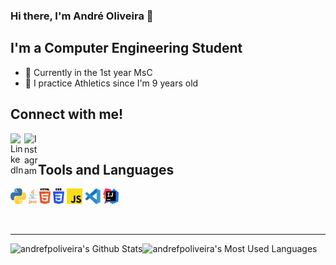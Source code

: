 ### Hi there, I'm André Oliveira 👋

## I'm a Computer Engineering Student
- 🌱 Currently in the 1st year MsC
- 🏃 I practice Athletics since I'm 9 years old

## Connect with me!
[<img align="left" alt="LinkedIn" width="22px" src="https://cdn.jsdelivr.net/npm/simple-icons@v3/icons/linkedin.svg" />][linkedin]
[<img align="left" alt="Instagram" width="22px" src="https://cdn.jsdelivr.net/npm/simple-icons@v3/icons/instagram.svg" />][instagram]

<br />

## Tools and Languages
<p>
  <code><img height="25" src="https://github.com/andrefpoliveira/andrefpoliveira/blob/master/svg/python.svg" alt="Python"></code>
  <code><img height="25" src="https://github.com/andrefpoliveira/andrefpoliveira/blob/master/svg/java.svg" alt="Java"></code>
  <code><img height="25" src="https://github.com/andrefpoliveira/andrefpoliveira/blob/master/svg/html.svg" alt="HTML"></code>
  <code><img height="25" src="https://github.com/andrefpoliveira/andrefpoliveira/blob/master/svg/css.svg" alt="CSS"></code>
  <code><img height="25" src="https://github.com/andrefpoliveira/andrefpoliveira/blob/master/svg/js.svg" alt="JavaScript"></code>
  <code><img height="25" src="https://github.com/andrefpoliveira/andrefpoliveira/blob/master/svg/vscode.svg" alt="Visual Studio Code"></code>
  <code><img height="25" src="https://github.com/andrefpoliveira/andrefpoliveira/blob/master/svg/intellij.svg" alt="Intellij"></code>
</p>

<br />

---

<img align="left" alt="andrefpoliveira's Github Stats" src="https://github-readme-stats.codestackr.vercel.app/api?username=andrefpoliveira&show_icons=true&hide_border=true" />
<img align="left" alt="andrefpoliveira's Most Used Languages" src="https://github-readme-stats.vercel.app/api/top-langs/?username=andrefpoliveira&hide=javascript" />



[linkedin]: https://www.linkedin.com/in/andrefpoliiveiira/
[instagram]: https://www.instagram.com/andrefpoliiveiira/
[github]: https://github.com/andrefpoliveira
